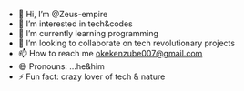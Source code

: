 - 👋 Hi, I’m @Zeus-empire
- 👀 I’m interested in tech&codes
- 🌱 I’m currently learning programming 
- 💞️ I’m looking to collaborate on tech revolutionary projects 
- 📫 How to reach me okekenzube007@gmail.com
- 😄 Pronouns: ...he&him
- ⚡ Fun fact: crazy lover of tech & nature

<!---
Zeus-empire/Zeus-empire is a ✨ special ✨ repository because its `README.md` (this file) appears on your GitHub profile.
You can click the Preview link to take a look at your changes.
--->
